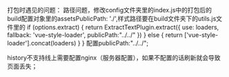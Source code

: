 ######
打包时遇见的问题：
路径问题，修改config文件夹里的index.js中的打包后的build配置对象里的assetsPublicPath: './',样式路径要在build文件夹下的utils.js文件里的
if (options.extract) {
      return ExtractTextPlugin.extract({
        use: loaders,
        fallback: 'vue-style-loader',
        publicPath:"../../"
      })
    } else {
      return ['vue-style-loader'].concat(loaders)
    }
  }
  配置publicPath:"../../";

history不支持线上需要配置nginx（服务器配置），如果不配置的话刷新就会导致页面丢失；
